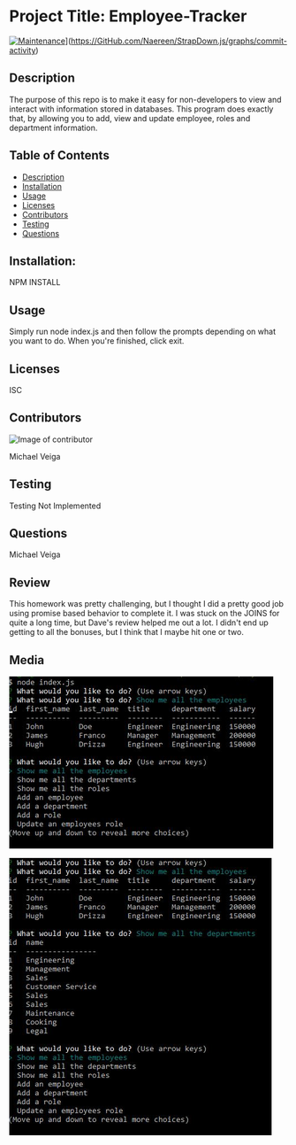 # Project Title: Employee-Tracker

[![Maintenance](https://img.shields.io/badge/Maintained%3F-yes-green.svg)](https://GitHub.com/Naereen/StrapDown.js/graphs/commit-activityhttps://img.shields.io/badge/Maintained%3F-yes-green.svg)](https://GitHub.com/Naereen/StrapDown.js/graphs/commit-activity)

## Description

The purpose of this repo is to make it easy for non-developers to view and interact with information stored in databases. This program does exactly that, by allowing you to add, view and update employee, roles and department information.

## Table of Contents

- [Description](#Description)
- [Installation](#Installation)
- [Usage](#Usage)
- [Licenses](#Licenses)
- [Contributors](#Contributors)
- [Testing](#Testing)
- [Questions](#Questions)

## Installation:

NPM INSTALL

## Usage

Simply run node index.js and then follow the prompts depending on what you want to do. When you're finished, click exit.

## Licenses

ISC

## Contributors

![Image of contributor](https://avatars2.githubusercontent.com/u/61660025?v=4)

Michael Veiga

## Testing

Testing Not Implemented

## Questions

Michael Veiga

## Review

This homework was pretty challenging, but I thought I did a pretty good job using promise based behavior to complete it. I was stuck on the JOINS for quite a long time, but Dave's review helped me out a lot. I didn't end up getting to all the bonuses, but I think that I maybe hit one or two.

## Media

![Pic of app](https://github.com/Michael-Veiga/employee-tracker/blob/master/assets/images/etpic.JPG?raw=true)

![Pic of app](https://github.com/Michael-Veiga/employee-tracker/blob/master/assets/images/etpic2.JPG?raw=true)
